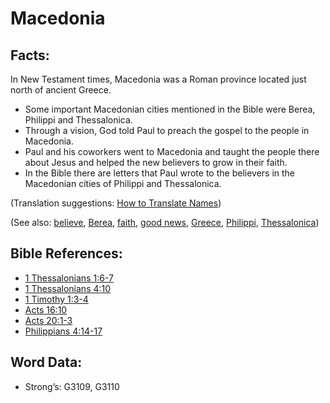 # Macedonia

## Facts:

In New Testament times, Macedonia was a Roman province located just north of ancient Greece.

* Some important Macedonian cities mentioned in the Bible were Berea, Philippi and Thessalonica.
* Through a vision, God told Paul to preach the gospel to the people in Macedonia.
* Paul and his coworkers went to Macedonia and taught the people there about Jesus and helped the new believers to grow in their faith.
* In the Bible there are letters that Paul wrote to the believers in the Macedonian cities of Philippi and Thessalonica.

(Translation suggestions: [How to Translate Names](rc://en/ta/man/translate/translate-names))

(See also: [believe](../kt/believe.md), [Berea](../names/berea.md), [faith](../kt/faith.md), [good news](../kt/goodnews.md), [Greece](../names/greece.md), [Philippi](../names/philippi.md), [Thessalonica](../names/thessalonica.md))

## Bible References:

* [1 Thessalonians 1:6-7](rc://en/tn/help/1th/01/06)
* [1 Thessalonians 4:10](rc://en/tn/help/1th/04/10)
* [1 Timothy 1:3-4](rc://en/tn/help/1ti/01/03)
* [Acts 16:10](rc://en/tn/help/act/16/10)
* [Acts 20:1-3](rc://en/tn/help/act/20/01)
* [Philippians 4:14-17](rc://en/tn/help/php/04/14)

## Word Data:

* Strong’s: G3109, G3110
